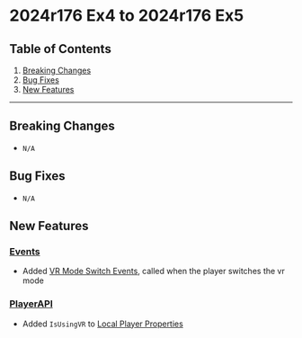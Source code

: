 # 2024r176 Ex4 to 2024r176 Ex5

## Table of Contents
1. [Breaking Changes](#breaking-changes)
2. [Bug Fixes](#bug-fixes)
3. [New Features](#new-features)

---

## Breaking Changes

- `N/A`

## Bug Fixes

- `N/A`

## New Features

### [Events](../api/events.md)
- Added [VR Mode Switch Events](../api/events.md#vr-mode-switch-events), called when the player switches the vr mode

### [PlayerAPI](../api/player-api.md)
- Added `IsUsingVR` to [Local Player Properties](../api/player-api.md#properties_2)
